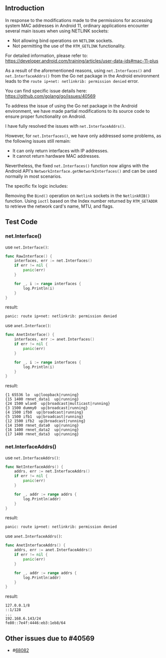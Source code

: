 ## Introduction
In response to the modifications made to the permissions for accessing system MAC addresses in Android 11, ordinary applications encounter several main issues when using NETLINK sockets:

- Not allowing bind operations on `NETLINK` sockets.
- Not permitting the use of the `RTM_GETLINK` functionality.

For detailed information, please refer to: https://developer.android.com/training/articles/user-data-ids#mac-11-plus

As a result of the aforementioned reasons, using `net.Interfaces()` and `net.InterfaceAddrs()` from the Go net package in the Android environment leads to the `route ip+net: netlinkrib: permission denied` error. 

You can find specific issue details here: https://github.com/golang/go/issues/40569

To address the issue of using the Go net package in the Android environment, we have made partial modifications to its source code to ensure proper functionality on Android. 

I have fully resolved the issues with `net.InterfaceAddrs()`. 

However, for `net.Interfaces()`, we have only addressed some problems, as the following issues still remain:
- It can only return interfaces with IP addresses.
- It cannot return hardware MAC addresses.

Nevertheless, the fixed `net.Interfaces()` function now aligns with the Android API's `NetworkInterface.getNetworkInterfaces()` and can be used normally in most scenarios.

The specific fix logic includes:

Removing the `Bind()` operation on `Netlink` sockets in the `NetlinkRIB()` function.
Using `ioctl` based on the Index number returned by `RTM_GETADDR` to retrieve the network card's name, MTU, and flags.





## Test Code
### net.Interface()
use `net.Interface()`:
```go
func RawInterface() {
	interfaces, err := net.Interfaces()
	if err != nil {
		panic(err)
	}

	for _, i := range interfaces {
		log.Println(i)
	}
}
```
result:
```
panic: route ip+net: netlinkrib: permission denied
```

use `anet.Interface()`:
```go
func AnetInterface() {
	interfaces, err := anet.Interfaces()
	if err != nil {
		panic(err)
	}

	for _, i := range interfaces {
		log.Println(i)
	}
}
```

result:
```
{1 65536 lo  up|loopback|running}
{15 1400 rmnet_data1  up|running}
{24 1500 wlan0  up|broadcast|multicast|running}
{3 1500 dummy0  up|broadcast|running}
{4 1500 ifb0  up|broadcast|running}
{5 1500 ifb1  up|broadcast|running}
{12 1500 ifb2  up|broadcast|running}
{14 1500 rmnet_data0  up|running}
{16 1400 rmnet_data2  up|running}
{17 1400 rmnet_data3  up|running}
```

### net.InterfaceAddrs()
use `net.InterfaceAddrs()`:
```go
func NetInterfaceAddrs() {
	addrs, err := net.InterfaceAddrs()
	if err != nil {
		panic(err)
	}

	for _, addr := range addrs {
		log.Println(addr)
	}
}
```
result: 
```
panic: route ip+net: netlinkrib: permission denied
```

use `anet.InterfaceAddrs()`:
```go
func AnetInterfaceAddrs() {
	addrs, err := anet.InterfaceAddrs()
	if err != nil {
		panic(err)
	}

	for _, addr := range addrs {
		log.Println(addr)
	}
}
```
result:
```
127.0.0.1/8
::1/128
...
192.168.6.143/24
fe80::7e4f:4446:eb3:1eb8/64
```

## Other issues due to #40569
- #[68082](https://github.com/golang/go/issues/68082)